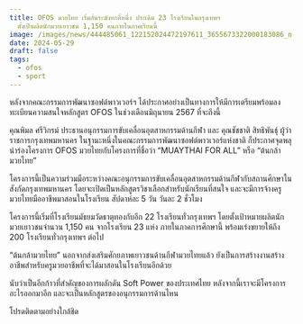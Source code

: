 ```yaml
---
title: OFOS มวยไทย เริ่มลั่นระฆังยกที่หนึ่ง ประเดิม 23 โรงเรียนในกรุงเทพฯ
  ตั้งเป้าผลิตนักมวยเยาวชน 1,150 คนภายในภาคเรียนนี้
image: /images/news/444485061_122152024472197611_3655673322000183086_n-1-.jpg
date: 2024-05-29
draft: false
tags:
  - ofos
  - sport
---
```

หลังจากคณะกรรมการพัฒนาซอฟต์พาวเวอร์ฯ ได้ประกาศอย่างเป็นทางการให้มีการเตรียมพร้อมลงทะเบียนความสนใจหลักสูตร OFOS ในช่วงเดือนมิถุนายน 2567 ที่จะถึงนี้



คุณพิมล ศรีวิกรม์ ประธานอนุกรรมการขับเคลื่อนอุตสาหกรรมด้านกีฬา และ คุณชัชชาติ สิทธิพันธุ์ ผู้ว่าราชการกรุงเทพมหานคร ในฐานะหนึ่งในคณะกรรมการพัฒนาซอฟต์พาวเวอร์แห่งชาติ ก็ประกาศจุดพลุนำร่องโครงการ OFOS มวยไทยกับโครงการที่ชื่อว่า “MUAYTHAI FOR ALL” หรือ “ต้นกล้ามวยไทย”



โครงการนี้เป็นความร่วมมือระหว่างคณะอนุกรรมการขับเคลื่อนอุตสาหกรรมด้านกีฬากับสถานศึกษาในสังกัดกรุงเทพมหานคร โดยจะเปิดเป็นหลักสูตรวิชาเลือกสำหรับนักเรียนที่สนใจ และจะมีการจ้างครูมวยไทยมืออาชีพมาสอนในโรงเรียน สัปดาห์ละ 5 วัน วันละ 2 ชั่วโมง



โครงการนี้เริ่มที่โรงเรียนมัธยมวัดธาตุทองกับอีก 22 โรงเรียนทั่วกรุงเทพฯ โดยตั้งเป้าหมายผลิตนักมวยเยาวชนจำนวน 1,150 คน จากโรงเรียน 23 แห่ง ภายในภาคการศึกษานี้ พร้อมเร่งขยายให้ถึง 200 โรงเรียนทั่วกรุงเทพฯ ต่อไป



“ต้นกล้ามวยไทย” นอกจากส่งเสริมศักยภาพเยาวชนด้านกีฬามวยไทยแล้ว ยังเป็นการสร้างงานสร้างอาชีพสำหรับครูมวยอาชีพที่จะได้มาสอนในโรงเรียนอีกด้วย



นับว่าเป็นอีกก้าวที่สำคัญของการผลักดัน Soft Power ของประเทศไทย หลังจากนี้เราจะมีโครงการอะไรออกมาอีก และจะเป็นหลักสูตรของอนุกรรมการด้านไหน



โปรดติดตามอย่างใกล้ชิด

